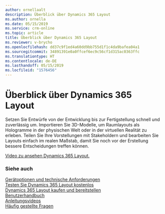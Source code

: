 ```yaml
---
author: ornellaalt
description: Überblick über Dynamics 365 Layout
ms.author: ornella
ms.date: 05/15/2019
ms.service: crm-online
ms.topic: article
title: Überblick über Dynamics 365 Layout
ms.reviewer: v-brycho
ms.openlocfilehash: dd37c9f1ed4a60dd9bb755d1f1c4da9bafea04a1
ms.sourcegitcommit: 34891391e0a0ffcef6ec9c56cf1d315ac0363ffc
ms.translationtype: HT
ms.contentlocale: de-DE
ms.lasthandoff: 05/15/2019
ms.locfileid: "1576456"
---
```

# <a name="overview-of-dynamics-365-layout"></a>Überblick über Dynamics 365 Layout

Setzen Sie Entwürfe von der Entwicklung bis zur Fertigstellung schnell und zuverlässig um. Importieren Sie 3D-Modelle, um Raumlayouts als Hologramme in der physischen Welt oder in der virtuellen Realität zu erleben. Teilen Sie Ihre Vorstellungen mit Stakeholdern und bearbeiten Sie Layouts einfach im realen Maßstab, damit Sie noch vor der Erstellung bessere Entscheidungen treffen können.

[Video zu ansehen Dynamics 365 Layout.](https://dynamics.microsoft.com/en-us/mixed-reality/layout/)

### <a name="see-also"></a>Siehe auch
[Gerätoptionen und technische Anforderungen](requirements.md)<br/>
[Testen Sie Dynamics 365 Layout kostenlos](try-layout-free.md)<br/>
[Dynamics 365 Layout kaufen und bereitstellen](buy-and-deploy-layout.md)<br>
[Benutzerhandbuch](user-guide.md)<br/>
[Anleitungsvideos](https://go.microsoft.com/fwlink/p/?linkid=2021489)<br/>
[Häufig gestellte Fragen](faq.md)<br/>
